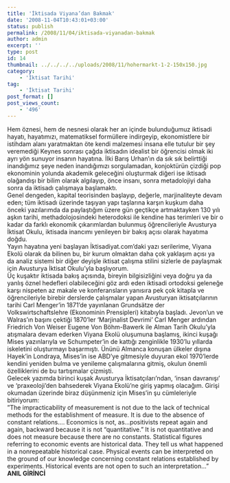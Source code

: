 ```yaml
---
title: 'İktisada Viyana’dan Bakmak'
date: '2008-11-04T10:43:01+03:00'
status: publish
permalink: /2008/11/04/iktisada-viyanadan-bakmak
author: admin
excerpt: ''
type: post
id: 14
thumbnail: ../../../../uploads/2008/11/hohermarkt-1-2-150x150.jpg
category:
    - 'İktisat Tarihi'
tag:
    - 'İktisat Tarihi'
post_format: []
post_views_count:
    - '496'
---
```

Hem öznesi, hem de nesnesi olarak her an içinde bulunduğumuz iktisadi hayatı, hayatımızı, matematiksel formüllere indirgeyip, ekonomistlere bir istihdam alanı yaratmaktan öte kendi malzemesi insana elle tutulur bir şey veremediği Keynes sonrası çağda iktisadın idealist bir öğrencisi olmak iki ayrı yön sunuyor insanın hayatına. İlki Barış Urhan’ın da sık sık belirttiği inandığımız şeye neden inandığımızı sorgulamadan, konjoktürün çizdiği pop ekonominin yolunda akademik geleceğini oluşturmak diğeri ise iktisadı olağandışı bir bilim olarak algılayıp, önce insanı, sonra metadolojiyi daha sonra da iktisadı çalışmaya başlamaktı.  
Genel dengeden, kapital teorisinden başlayıp, değerle, marjinaliteyte devam eden; tüm iktisadı üzerinde taşıyan yapı taşlarına karşın kuşkum daha önceki yazılarımda da paylaştığım üzere gün geçtikçe artmaktayken 130 yılı aşkın tarihi, methadolojosindeki heterodoksi ile kendine has terimleri ve bir o kadar da farklı ekonomik çıkarımlardan bulunmuş öğrencileriyle Avusturya İktisat Okulu, iktisada inancımı yenileyen bir bakış açısı olarak hayatıma doğdu.  
Yayın hayatına yeni başlayan İktisadiyat.com’daki yazı serilerime, Viyana Ekolü olarak da bilinen bu, bir kurum olmaktan daha çok yaklaşım açısı ya da analiz sistemi bir diğer deyişle iktisat çalışma stilini sizlerle de paylaşmak için Avusturya İktisat Okulu’yla başlıyorum.  
Üç kuşaktır iktisada bakış açısında, bireyin bilgisizliğini veya doğru ya da yanlış öznel hedefleri olabileceğini göz ardı eden iktisadi ortodoksi geleneğe karşı nispeten az makale ve konferansların yanısıra pek çok kitapla ve öğrencileriyle birebir derslerde çalışmalar yapan Avusturyan iktisatçılarının tarihi Carl Menger’in 1871’de yayınlanan Grundsätze der Volkswirtschaftslehre (Ekonominin Prensipleri) kitabıyla başladı. Jevon’un ve Walras’ın başını çektiği 1870’ler ‘Marjinalist Devrimi’ Carl Menger ardından Friedrich Von Weiser Eugene Von Böhm-Bawerk ile Alman Tarih Okulu’yla atışmalara devam ederken Viyana Ekolü oluşumuna başlamış, ikinci kuşağı Mises yazınlarıyla ve Schumpeter’in de kattığı zenginlikle 1930’lu yıllarda iskeletini oluşturmayı başarmıştı. Ününü Almanca konuşan ülkeler dışına Hayek’in Londraya, Mises’in ise ABD’ye gitmesiyle duyuran ekol 1970’lerde kendini yeniden bulma ve yenileme çalışmalarına gitmiş, okulun önemli özelliklerini de bu tartışmalar çizmişti.  
Gelecek yazımda birinci kuşak Avusturya İktisatçıları’ndan, ‘insan davranışı’ ve ‘praxeoloji’den bahsederek Viyana Ekolü’ne giriş yapmış olacağım. Girişi okumadan üzerinde biraz düşünmeniz için Mises’in şu cümleleriyle bitiriyorum:  
”The impracticability of measurement is not due to the lack of technical methods for the establishment of measure. It is due to the absence of constant relations…. Economics is not, as…positivists repeat again and again, backward because it is not “quantitative.” It is not quantitative and does not measure because there are no constants. Statistical figures referring to economic events are historical data. They tell us what happened in a nonrepeatable historical case. Physical events can be interpreted on the ground of our knowledge concerning constant relations established by experiments. Historical events are not open to such an interpretation…”  
**ANIL GİRİNCİ**